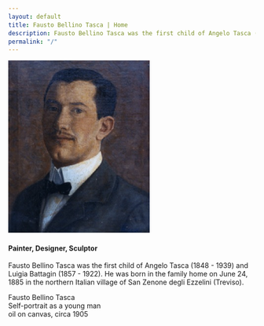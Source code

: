 ```yaml
---
layout: default
title: Fausto Bellino Tasca | Home
description: Fausto Bellino Tasca was the first child of Angelo Tasca (1848 - 1939) and Luigia Battagin (1857 - 1922).
permalink: "/"
---
```

<div class="container-home">
  <img src="../images/home-fausto.jpg" alt="Fausto Bellino Tasca, self-portrait as a young man, oil on canvas, about 1905">
</div>

#### Painter, Designer, Sculptor

<div class="home-text">
<p>Fausto Bellino Tasca was the first child of Angelo Tasca (1848 - 1939) and Luigia Battagin (1857 - 1922). He was born in the family home on June 24, 1885 in the northern Italian village of San Zenone degli Ezzelini (Treviso).</p>

<p class="home-caption">Fausto Bellino Tasca<br />Self-portrait as a young man<br />oil on canvas, circa 1905</p>
</div>

<!-- stuff -->
